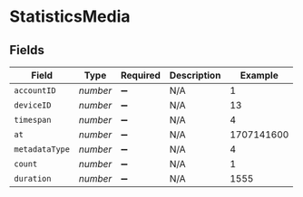 # StatisticsMedia


## Fields

| Field              | Type               | Required           | Description        | Example            |
| ------------------ | ------------------ | ------------------ | ------------------ | ------------------ |
| `accountID`        | *number*           | :heavy_minus_sign: | N/A                | 1                  |
| `deviceID`         | *number*           | :heavy_minus_sign: | N/A                | 13                 |
| `timespan`         | *number*           | :heavy_minus_sign: | N/A                | 4                  |
| `at`               | *number*           | :heavy_minus_sign: | N/A                | 1707141600         |
| `metadataType`     | *number*           | :heavy_minus_sign: | N/A                | 4                  |
| `count`            | *number*           | :heavy_minus_sign: | N/A                | 1                  |
| `duration`         | *number*           | :heavy_minus_sign: | N/A                | 1555               |